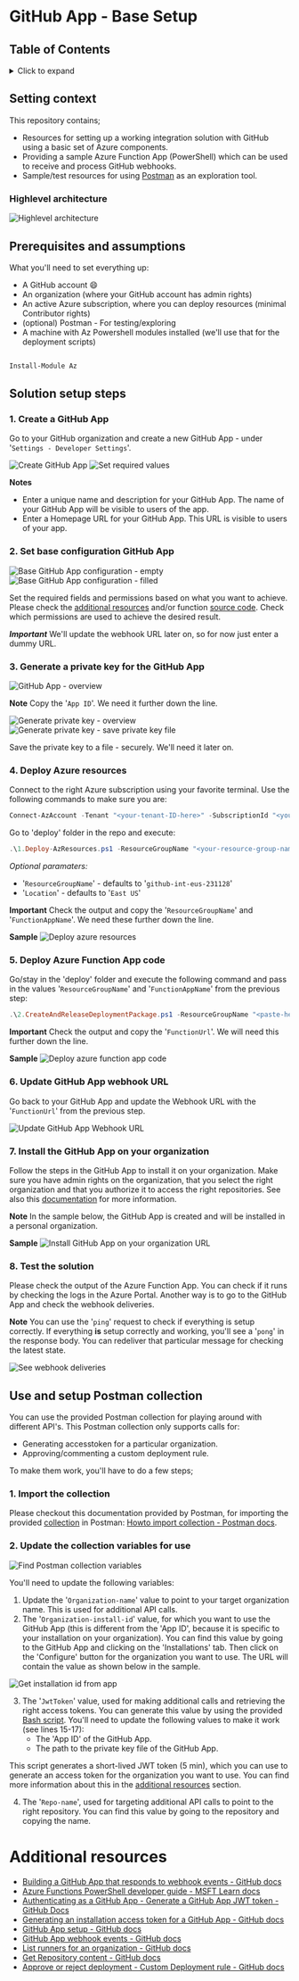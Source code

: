 # GitHub App - Base Setup

## Table of Contents
<details>
<summary>Click to expand</summary>

- [GitHub App - Base Setup](#github-app---base-setup)
  - [Table of Contents](#table-of-contents)
  - [Setting context](#setting-context)
    - [Highlevel architecture](#highlevel-architecture)
  - [Prerequisites and assumptions](#prerequisites-and-assumptions)
  - [Solution setup steps](#solution-setup-steps)
    - [1. Create a GitHub App](#1-create-a-github-app)
    - [2. Set base configuration GitHub App](#2-set-base-configuration-github-app)
    - [3. Generate a private key for the GitHub App](#3-generate-a-private-key-for-the-github-app)
    - [4. Deploy Azure resources](#4-deploy-azure-resources)
    - [5. Deploy Azure Function App code](#5-deploy-azure-function-app-code)
    - [6. Update GitHub App webhook URL](#6-update-github-app-webhook-url)
    - [7. Install the GitHub App on your organization](#7-install-the-github-app-on-your-organization)
    - [8. Test the solution](#8-test-the-solution)
  - [Use and setup Postman collection](#use-and-setup-postman-collection)
    - [1. Import the collection](#1-import-the-collection)
    - [2. Update the collection variables for use](#2-update-the-collection-variables-for-use)
- [Additional resources](#additional-resources)

</details>

## Setting context
This repository contains;
- Resources for setting up a working integration solution with GitHub using a basic set of Azure components.
- Providing a sample Azure Function App (PowerShell) which can be used to receive and process GitHub webhooks.
- Sample/test resources for using [Postman](https://www.postman.com/) as an exploration tool.

### Highlevel architecture
![Highlevel architecture](./docs/images/architecture.drawio.svg)

## Prerequisites and assumptions
What you'll need to set everything up:
- A GitHub account :smile:
- An organization (where your GitHub account has admin rights)
- An active Azure subscription, where you can deploy resources (minimal Contributor rights)
- (optional) Postman - For testing/exploring
- A machine with Az Powershell modules installed (we'll use that for the deployment scripts)

```PowerShell

Install-Module Az

```

## Solution setup steps
### 1. Create a GitHub App
Go to your GitHub organization and create a new GitHub App - under '`Settings - Developer Settings`'.

![Create GitHub App](./docs/images/create-github-app-1.drawio.png)
![Set required values](./docs/images/create-github-app-2.drawio.png)

**Notes**
- Enter a unique name and description for your GitHub App. The name of your GitHub App will be visible to users of the app.
- Enter a Homepage URL for your GitHub App. This URL is visible to users of your app.

### 2. Set base configuration GitHub App

![Base GitHub App configuration - empty](./docs/images/base-github-app-configuration-1.drawio.png)
![Base GitHub App configuration - filled](./docs/images/base-github-app-configuration-2.drawio.png)

Set the required fields and permissions based on what you want to achieve. Please check the [additional resources](#additional-resources) and/or function [source code](./src/functions/http-webhook-receive/run.ps1). Check which permissions are used to achieve the desired result.

***Important*** We'll update the webhook URL later on, so for now just enter a dummy URL.

### 3. Generate a private key for the GitHub App

![GitHub App - overview](./docs/images/generate-github-app-private-key-1.drawio.png)

**Note**
Copy the '`App ID`'. We need it further down the line.

![Generate private key - overview](./docs/images/generate-github-app-private-key-2.drawio.png)
![Generate private key - save private key file](./docs/images/generate-github-app-private-key-3.drawio.png)

Save the private key to a file - securely. We'll need it later on.

### 4. Deploy Azure resources
Connect to the right Azure subscription using your favorite terminal. Use the following commands to make sure you are:

```PowerShell
Connect-AzAccount -Tenant "<your-tenant-ID-here>" -SubscriptionId "<your-subscription-ID-here>"
```

Go to 'deploy' folder in the repo and execute:

```PowerShell
.\1.Deploy-AzResources.ps1 -ResourceGroupName "<your-resource-group-name-here>" -Location "<your-location-here>" -GitHubAppId "<your-github-app-id-here>" -GitHubAppPrivateKeyPath "<your-path-to-the-github-app-private-key-here>"
```

*Optional paramaters:*
- '`ResourceGroupName`' - defaults to '`github-int-eus-231128`'
- '`Location`' - defaults to '`East US`'

**Important**
Check the output and copy the '`ResourceGroupName`' and '`FunctionAppName`'. We need these further down the line.

**Sample**
![Deploy azure resources](./docs/images/deploy-azure-resources.drawio.png)

### 5. Deploy Azure Function App code
Go/stay in the 'deploy' folder and execute the following command and pass in the values '`ResourceGroupName`' and '`FunctionAppName`' from the previous step:

```PowerShell
.\2.CreateAndReleaseDeploymentPackage.ps1 -ResourceGroupName "<paste-here-your-resource-group-name>" -FunctionAppName "<paste-here-your-generated-function-app-name>"
```

**Important**
Check the output and copy the '`FunctionUrl`'. We will need this further down the line.

**Sample**
![Deploy azure function app code](./docs/images/deploy-azure-function-app-code.drawio.png)

### 6. Update GitHub App webhook URL
Go back to your GitHub App and update the Webhook URL with the '`FunctionUrl`' from the previous step.

![Update GitHub App Webhook URL](./docs/images/update-github-app-with-webhookurl.drawio.png)

### 7. Install the GitHub App on your organization
Follow the steps in the GitHub App to install it on your organization. Make sure you have admin rights on the organization, that you select the right organization and that you authorize it to access the right repositories.
See also this [documentation](https://docs.github.com/en/apps/using-github-apps/installing-your-own-github-app) for more information.

**Note**
In the sample below, the GitHub App is created and will be installed in a personal organization.

**Sample**
![Install GitHub App on your organization URL](./docs/images/install-github-app.drawio.png)

### 8. Test the solution
Please check the output of the Azure Function App. You can check if it runs by checking the logs in the Azure Portal. Another way is to go to the GitHub App and check the webhook deliveries.

**Note**
You can use the '`ping`' request to check if everything is setup correctly. If everything **is** setup correctly and working, you'll see a '`pong`' in the response body. You can redeliver that particular message for checking the latest state.

![See webhook deliveries](./docs/images/test-and-check-send-webhooks.drawio.png)

## Use and setup Postman collection
You can use the provided Postman collection for playing around with different API's. This Postman collection only supports calls for:
- Generating accesstoken for a particular organization.
- Approving/commenting a custom deployment rule. 

To make them work, you'll have to do a few steps;

### 1. Import the collection
Please checkout this documentation provided by Postman, for importing the provided [collection](./docs/postman/github-app-samples.postman_collection.json) in Postman: [Howto import collection - Postman docs](https://learning.postman.com/docs/getting-started/importing-and-exporting-data/).

### 2. Update the collection variables for use
![Find Postman collection variables](./docs/images/postman-collection-variables.drawio.png)

You'll need to update the following variables:
1. Update the '`Organization-name`' value to point to your target organization name. This is used for additional API calls.
2. The '`Organization-install-id`' value, for which you want to use the GitHub App (this is different from the 'App ID', because it is specific to your installation on your organization). You can find this value by going to the GitHub App and clicking on the 'Installations' tab. Then click on the 'Configure' button for the organization you want to use. The URL will contain the value as shown below in the sample.

![Get installation id from app](./docs/images/get-installation-id.drawio.png)

3. The '`JwtToken`' value, used for making additional calls and retrieving the right access tokens. You can generate this value by using the provided [Bash script](./src/scripts/github-app-jwt.sh). You'll need to update the following values to make it work (see lines 15-17):
    - The 'App ID' of the GitHub App.
    - The path to the private key file of the GitHub App.
    
This script generates a short-lived JWT token (5 min), which you can use to generate an access token for the organization you want to use. You can find more information about this in the [additional resources](#additional-resources) section.

4. The '`Repo-name`', used for targeting additional API calls to point to the right repository. You can find this value by going to the repository and copying the name.

# Additional resources
- [Building a GitHub App that responds to webhook events - GitHub docs](https://docs.github.com/en/apps/creating-github-apps/writing-code-for-a-github-app/building-a-github-app-that-responds-to-webhook-events)
- [Azure Functions PowerShell developer guide - MSFT Learn docs](https://learn.microsoft.com/en-us/azure/azure-functions/functions-reference-powershell?tabs=portal)
- [Authenticating as a GitHub App - Generate a GitHub App JWT token - GitHub Docs](https://docs.github.com/en/developers/apps/building-github-apps/authenticating-with-github-apps#authenticating-as-a-github-app)
- [Generating an installation access token for a GitHub App - GitHub docs ](https://docs.github.com/en/apps/creating-github-apps/authenticating-with-a-github-app/generating-an-installation-access-token-for-a-github-app)
- [GitHub App setup - GitHub docs](https://docs.github.com/en/developers/apps/creating-a-github-app)
- [GitHub App webhook events - GitHub docs](https://docs.github.com/en/developers/apps/setting-up-your-development-environment-to-create-a-github-app#webhook-events)
- [List runners for an organization - GitHub docs](https://docs.github.com/en/rest/actions/self-hosted-runners#list-runner-applications-for-an-organization)
- [Get Repository content - GitHub docs](https://docs.github.com/en/rest/repos/contents#get-repository-content)
- [Approve or reject deployment - Custom Deployment rule - GitHub docs](https://docs.github.com/en/actions/deployment/protecting-deployments/creating-custom-deployment-protection-rules#approving-or-rejecting-deployments )